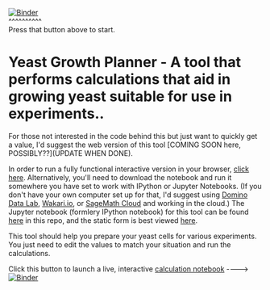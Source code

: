 [![Binder](http://mybinder.org/badge.svg)](http://mybinder.org/repo/fomightez/methods_in_yeast_genetics/notebooks/yeast_growth_planner/yeast%20growth%20planner.ipynb)  
^^^^^^^^^^  
Press that button above to start.


Yeast Growth Planner - A tool that performs calculations that aid in growing yeast suitable for use in experiments..
===========================================================
 
For those not interested in the code behind this but just want to quickly get a value, I'd suggest the web version of this tool [COMING SOON here, POSSIBLY??](UPDATE WHEN DONE).

In order to run a fully functional interactive version in your browser, [click here](http://mybinder.org/repo/fomightez/methods_in_yeast_genetics/notebooks/yeast_growth_planner/yeast%20growth%20planner.ipynb). Alternatively, you'll need to download the notebook and run it somewhere you have set to work with IPython or Jupyter Notebooks. (If you don't have your own computer set up for that, I'd suggest using [Domino Data Lab](http://www.dominodatalab.com/), [Wakari.io](https://www.wakari.io/), or [SageMath Cloud](https://cloud.sagemath.com) and working in the cloud.) The Jupyter notebook (formlery IPython notebook) for this tool can be found [here](https://github.com/fomightez/yeast_growth_planner/blob/master/yeast%20growth%20planner.ipynb) in this repo, and the static form is best viewed [here](http://nbviewer.jupyter.org/github/fomightez/methods_in_yeast_genetics/blob/master/yeast_growth_planner/yeast%20growth%20planner.ipynb). 

This tool should help you prepare your yeast cells for various experiments. You just need to edit the values to match your situation and run the calculations.


Click this button to launch a live, interactive [calculation notebook](http://mybinder.org/repo/fomightez/methods_in_yeast_genetics/notebooks/yeast_growth_planner/yeast%20growth%20planner.ipynb) ----> [![Binder](http://mybinder.org/badge.svg)](http://mybinder.org/repo/fomightez/methods_in_yeast_genetics/notebooks/yeast_growth_planner/yeast%20growth%20planner.ipynb) 

